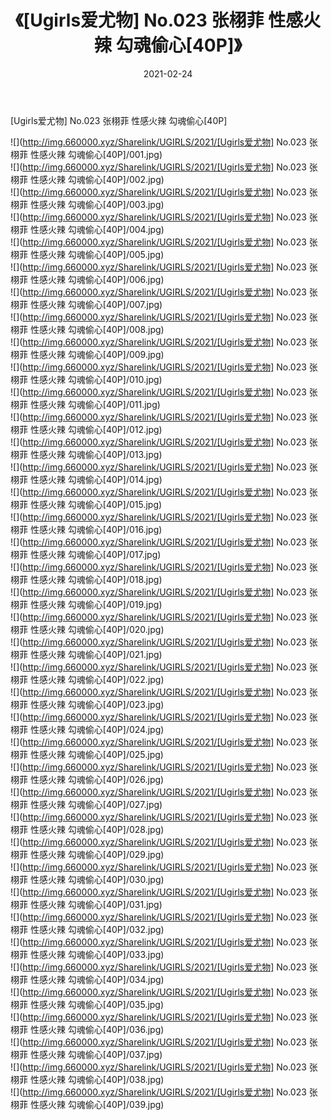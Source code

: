 ﻿---
layout: post
title:  《[Ugirls爱尤物] No.023 张栩菲 性感火辣 勾魂偷心[40P]》
date:   2021-02-24
img: http://img.660000.xyz/Sharelink/UGIRLS/2021/[Ugirls爱尤物] No.023 张栩菲 性感火辣 勾魂偷心[40P]/000.jpg
categories: [美女, 清纯, 唯美]
---

[Ugirls爱尤物] No.023 张栩菲 性感火辣 勾魂偷心[40P]

  ![](http://img.660000.xyz/Sharelink/UGIRLS/2021/[Ugirls爱尤物] No.023 张栩菲 性感火辣 勾魂偷心[40P]/001.jpg) <br> ![](http://img.660000.xyz/Sharelink/UGIRLS/2021/[Ugirls爱尤物] No.023 张栩菲 性感火辣 勾魂偷心[40P]/002.jpg) <br> ![](http://img.660000.xyz/Sharelink/UGIRLS/2021/[Ugirls爱尤物] No.023 张栩菲 性感火辣 勾魂偷心[40P]/003.jpg) <br> ![](http://img.660000.xyz/Sharelink/UGIRLS/2021/[Ugirls爱尤物] No.023 张栩菲 性感火辣 勾魂偷心[40P]/004.jpg) <br> ![](http://img.660000.xyz/Sharelink/UGIRLS/2021/[Ugirls爱尤物] No.023 张栩菲 性感火辣 勾魂偷心[40P]/005.jpg) <br> ![](http://img.660000.xyz/Sharelink/UGIRLS/2021/[Ugirls爱尤物] No.023 张栩菲 性感火辣 勾魂偷心[40P]/006.jpg) <br> ![](http://img.660000.xyz/Sharelink/UGIRLS/2021/[Ugirls爱尤物] No.023 张栩菲 性感火辣 勾魂偷心[40P]/007.jpg) <br> ![](http://img.660000.xyz/Sharelink/UGIRLS/2021/[Ugirls爱尤物] No.023 张栩菲 性感火辣 勾魂偷心[40P]/008.jpg) <br> ![](http://img.660000.xyz/Sharelink/UGIRLS/2021/[Ugirls爱尤物] No.023 张栩菲 性感火辣 勾魂偷心[40P]/009.jpg) <br> ![](http://img.660000.xyz/Sharelink/UGIRLS/2021/[Ugirls爱尤物] No.023 张栩菲 性感火辣 勾魂偷心[40P]/010.jpg) <br> ![](http://img.660000.xyz/Sharelink/UGIRLS/2021/[Ugirls爱尤物] No.023 张栩菲 性感火辣 勾魂偷心[40P]/011.jpg) <br> ![](http://img.660000.xyz/Sharelink/UGIRLS/2021/[Ugirls爱尤物] No.023 张栩菲 性感火辣 勾魂偷心[40P]/012.jpg) <br> ![](http://img.660000.xyz/Sharelink/UGIRLS/2021/[Ugirls爱尤物] No.023 张栩菲 性感火辣 勾魂偷心[40P]/013.jpg) <br> ![](http://img.660000.xyz/Sharelink/UGIRLS/2021/[Ugirls爱尤物] No.023 张栩菲 性感火辣 勾魂偷心[40P]/014.jpg) <br> ![](http://img.660000.xyz/Sharelink/UGIRLS/2021/[Ugirls爱尤物] No.023 张栩菲 性感火辣 勾魂偷心[40P]/015.jpg) <br> ![](http://img.660000.xyz/Sharelink/UGIRLS/2021/[Ugirls爱尤物] No.023 张栩菲 性感火辣 勾魂偷心[40P]/016.jpg) <br> ![](http://img.660000.xyz/Sharelink/UGIRLS/2021/[Ugirls爱尤物] No.023 张栩菲 性感火辣 勾魂偷心[40P]/017.jpg) <br> ![](http://img.660000.xyz/Sharelink/UGIRLS/2021/[Ugirls爱尤物] No.023 张栩菲 性感火辣 勾魂偷心[40P]/018.jpg) <br> ![](http://img.660000.xyz/Sharelink/UGIRLS/2021/[Ugirls爱尤物] No.023 张栩菲 性感火辣 勾魂偷心[40P]/019.jpg) <br> ![](http://img.660000.xyz/Sharelink/UGIRLS/2021/[Ugirls爱尤物] No.023 张栩菲 性感火辣 勾魂偷心[40P]/020.jpg) <br> ![](http://img.660000.xyz/Sharelink/UGIRLS/2021/[Ugirls爱尤物] No.023 张栩菲 性感火辣 勾魂偷心[40P]/021.jpg) <br> ![](http://img.660000.xyz/Sharelink/UGIRLS/2021/[Ugirls爱尤物] No.023 张栩菲 性感火辣 勾魂偷心[40P]/022.jpg) <br> ![](http://img.660000.xyz/Sharelink/UGIRLS/2021/[Ugirls爱尤物] No.023 张栩菲 性感火辣 勾魂偷心[40P]/023.jpg) <br> ![](http://img.660000.xyz/Sharelink/UGIRLS/2021/[Ugirls爱尤物] No.023 张栩菲 性感火辣 勾魂偷心[40P]/024.jpg) <br> ![](http://img.660000.xyz/Sharelink/UGIRLS/2021/[Ugirls爱尤物] No.023 张栩菲 性感火辣 勾魂偷心[40P]/025.jpg) <br> ![](http://img.660000.xyz/Sharelink/UGIRLS/2021/[Ugirls爱尤物] No.023 张栩菲 性感火辣 勾魂偷心[40P]/026.jpg) <br> ![](http://img.660000.xyz/Sharelink/UGIRLS/2021/[Ugirls爱尤物] No.023 张栩菲 性感火辣 勾魂偷心[40P]/027.jpg) <br> ![](http://img.660000.xyz/Sharelink/UGIRLS/2021/[Ugirls爱尤物] No.023 张栩菲 性感火辣 勾魂偷心[40P]/028.jpg) <br> ![](http://img.660000.xyz/Sharelink/UGIRLS/2021/[Ugirls爱尤物] No.023 张栩菲 性感火辣 勾魂偷心[40P]/029.jpg) <br> ![](http://img.660000.xyz/Sharelink/UGIRLS/2021/[Ugirls爱尤物] No.023 张栩菲 性感火辣 勾魂偷心[40P]/030.jpg) <br> ![](http://img.660000.xyz/Sharelink/UGIRLS/2021/[Ugirls爱尤物] No.023 张栩菲 性感火辣 勾魂偷心[40P]/031.jpg) <br> ![](http://img.660000.xyz/Sharelink/UGIRLS/2021/[Ugirls爱尤物] No.023 张栩菲 性感火辣 勾魂偷心[40P]/032.jpg) <br> ![](http://img.660000.xyz/Sharelink/UGIRLS/2021/[Ugirls爱尤物] No.023 张栩菲 性感火辣 勾魂偷心[40P]/033.jpg) <br> ![](http://img.660000.xyz/Sharelink/UGIRLS/2021/[Ugirls爱尤物] No.023 张栩菲 性感火辣 勾魂偷心[40P]/034.jpg) <br> ![](http://img.660000.xyz/Sharelink/UGIRLS/2021/[Ugirls爱尤物] No.023 张栩菲 性感火辣 勾魂偷心[40P]/035.jpg) <br> ![](http://img.660000.xyz/Sharelink/UGIRLS/2021/[Ugirls爱尤物] No.023 张栩菲 性感火辣 勾魂偷心[40P]/036.jpg) <br> ![](http://img.660000.xyz/Sharelink/UGIRLS/2021/[Ugirls爱尤物] No.023 张栩菲 性感火辣 勾魂偷心[40P]/037.jpg) <br> ![](http://img.660000.xyz/Sharelink/UGIRLS/2021/[Ugirls爱尤物] No.023 张栩菲 性感火辣 勾魂偷心[40P]/038.jpg) <br> ![](http://img.660000.xyz/Sharelink/UGIRLS/2021/[Ugirls爱尤物] No.023 张栩菲 性感火辣 勾魂偷心[40P]/039.jpg) <br>